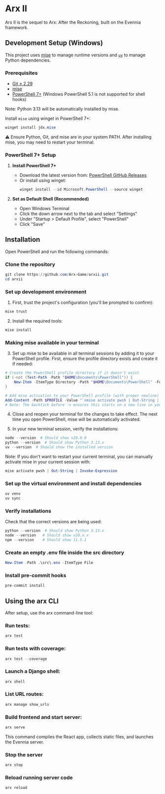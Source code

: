 # Arx II

Arx II is the sequel to Arx: After the Reckoning, built on the Evennia framework.

## Development Setup (Windows)

This project uses [mise](https://mise.jdx.dev/) to manage runtime versions and [`uv`](https://github.com/astral-sh/uv) to manage Python dependencies.

### Prerequisites

- [Git ≥ 2.29](https://git-scm.com/)
- [mise](https://mise.jdx.dev/installation.html)
- [PowerShell 7+](https://github.com/PowerShell/PowerShell/releases) (Windows PowerShell 5.1 is not supported for shell hooks)

Note: Python 3.13 will be automatically installed by mise.

Install `mise` using winget in PowerShell 7+:

```powershell
winget install jdx.mise
```

⚠️ Ensure Python, Git, and mise are in your system PATH. After installing mise, you may need to restart your terminal.

### PowerShell 7+ Setup

1. **Install PowerShell 7+**
   - Download the latest version from: [PowerShell GitHub Releases](https://github.com/PowerShell/PowerShell/releases)
   - Or install using winget:
     ```powershell
     winget install --id Microsoft.PowerShell --source winget
     ```

2. **Set as Default Shell (Recommended)**
   - Open Windows Terminal
   - Click the down arrow next to the tab and select "Settings"
   - Under "Startup > Default Profile", select "PowerShell"
   - Click "Save"

## Installation
Open PowerShell and run the following commands:
### Clone the repository
```powershell
git clone https://github.com/Arx-Game/arxii.git
cd arxii
```

### Set up development environment

1. First, trust the project's configuration (you'll be prompted to confirm):

```powershell
mise trust
```

2. Install the required tools:

```powershell
mise install
```

### Making mise available in your terminal

3. Set up mise to be available in all terminal sessions by adding it to your PowerShell profile. First, ensure the profile directory exists and create it if needed:

```powershell
# Create the PowerShell profile directory if it doesn't exist
if (-not (Test-Path -Path "$HOME\Documents\PowerShell")) {
    New-Item -ItemType Directory -Path "$HOME\Documents\PowerShell" -Force
}

# Add mise activation to your PowerShell profile (with proper newline)
Add-Content -Path $PROFILE -Value "`nmise activate pwsh | Out-String | Invoke-Expression"
# Note: The backtick before 'n ensures this starts on a new line in your profile
```

4. Close and reopen your terminal for the changes to take effect. The next time you open PowerShell, mise will be automatically activated.

5. In your new terminal session, verify the installations:

```powershell
node --version  # Should show v20.0.0
python --version  # Should show Python 3.13.x
uv --version  # Should show the installed version
```

Note: If you don't want to restart your current terminal, you can manually activate mise in your current session with:

```powershell
mise activate pwsh | Out-String | Invoke-Expression
```

### Set up the virtual environment and install dependencies
```powershell
uv venv
uv sync
```

### Verify installations
Check that the correct versions are being used:

```powershell
python --version  # Should show Python 3.13.x
node --version   # Should show v20.x.x
npm --version    # Should show 11.5.1
```

### Create an empty .env file inside the src directory
```powershell
New-Item -Path .\src\.env -ItemType File
```

### Install pre-commit hooks
```powershell
pre-commit install
```

## Using the arx CLI
After setup, use the arx command-line tool:

### Run tests:

```powershell
arx test
```

### Run tests with coverage:

```powershell
arx test --coverage
```
### Launch a Django shell:

```powershell
arx shell
```

### List URL routes:

```powershell
arx manage show_urls
```

### Build frontend and start server:

```powershell
arx serve
```
This command compiles the React app, collects static files, and launches the
Evennia server.

### Stop the server

```powershell
arx stop
```

### Reload running server code

```powershell
arx reload
```
